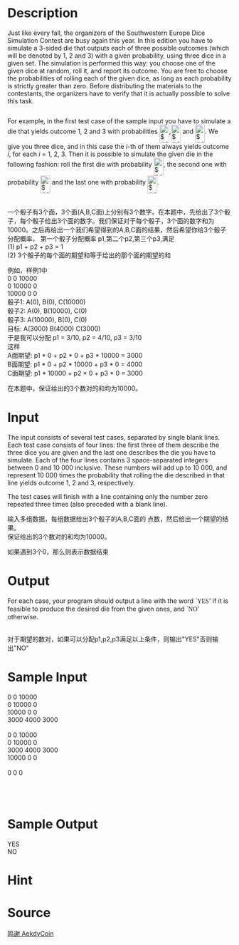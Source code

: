 
# Description

<div class="content"><p>Just like every fall, the organizers of the Southwestern Europe Dice Simulation Contest are busy again this year. In this edition you have to simulate a 3-sided die that outputs each of three possible outcomes (which will be denoted by <span class="MATH">1, 2</span> and <span class="MATH">3</span>) with a given probability, using three dice in a given set. The simulation is performed this way: you choose one of the given dice at random, roll it, and report its outcome. You are free to choose the probabilities of rolling each of the given dice, as long as each probability is strictly greater than zero. Before distributing the materials to the contestants, the organizers have to verify that it is actually possible to solve this task.</p>
<p><img alt="" src="http://acmicpc-live-archive.uva.es/nuevoportal/data/p4963.jpg"/></p>
<p>For example, in the first test case of the sample input you have to simulate a die that yields outcome <span class="MATH">1, 2</span> and <span class="MATH">3</span> with probabilities <!-- MATH
$\frac{3}{10}, \frac{4}{10}$
--><span class="MATH"><img height="40" alt="$ {\frac{{3}}{{10}}}$" width="22" align="middle" border="0" src="http://acmicpc-live-archive.uva.es/nuevoportal/data/4963img2.png"/>,<img height="40" alt="$ {\frac{{4}}{{10}}}$" width="22" align="middle" border="0" src="http://acmicpc-live-archive.uva.es/nuevoportal/data/4963img3.png"/></span> and <!-- MATH
$\frac{3}{10}$
--><span class="MATH"><img height="40" alt="$ {\frac{{3}}{{10}}}$" width="22" align="middle" border="0" src="http://acmicpc-live-archive.uva.es/nuevoportal/data/4963img2.png"/></span>. We give you three dice, and in this case the <span class="MATH"><i>i</i></span>-th of them always yields outcome <span class="MATH"><i>i</i></span>, for each <!-- MATH
$i = 1, 2, 3$
--><span class="MATH"><i>i</i> = 1, 2, 3</span>. Then it is possible to simulate the given die in the following fashion: roll the first die with probability <!-- MATH
$\frac{3}{10}$
--><span class="MATH"><img height="40" alt="$ {\frac{{3}}{{10}}}$" width="22" align="middle" border="0" src="http://acmicpc-live-archive.uva.es/nuevoportal/data/4963img2.png"/></span>, the second one with probability <!-- MATH
$\frac{4}{10}$
--><span class="MATH"><img height="40" alt="$ {\frac{{4}}{{10}}}$" width="22" align="middle" border="0" src="http://acmicpc-live-archive.uva.es/nuevoportal/data/4963img3.png"/></span> and the last one with probability <!-- MATH
$\frac{3}{10}$
--><span class="MATH"><img height="40" alt="$ {\frac{{3}}{{10}}}$" width="22" align="middle" border="0" src="http://acmicpc-live-archive.uva.es/nuevoportal/data/4963img2.png"/></span>.</p>
<p><br/>
一个骰子有3个面，3个面(A,B,C面)上分别有3个数字。在本题中，先给出了3个骰子，每个骰子给出3个面的数字。我们保证对于每个骰子，3个面的数字和为10000。之后再给出一个我们希望得到的A,B,C面的结果，然后希望你给3个骰子分配概率， 第一个骰子分配概率 p1,第二个p2,第三个p3,满足<br/>
(1) p1 + p2 + p3 = 1<br/>
(2) 3个骰子的每个面的期望和等于给出的那个面的期望的和</p>
<p>例如，样例1中<br/>
0 0 10000<br/>
0 10000 0<br/>
10000 0 0<br/>
骰子1: A(0), B(0), C(10000)<br/>
骰子2: A(0), B(10000), C(0)<br/>
骰子3: A(10000), B(0), C(0)<br/>
目标: A(3000) B(4000) C(3000)<br/>
于是我可以分配 p1 = 3/10, p2 = 4/10, p3 = 3/10<br/>
这样<br/>
A面期望: p1 * 0 + p2 * 0 + p3 * 10000 = 3000<br/>
B面期望: p1 * 0 + p2 * 10000 + p3 * 0 = 4000<br/>
C面期望: p1 * 10000 + p2 * 0 + p3 * 0 = 3000</p>
<p>在本题中，保证给出的3个数对的和均为10000。</p>
<p></p></div>

# Input

<div class="content"><p>The input consists of several test cases, separated by single blank lines. Each test case consists of four lines: the first three of them describe the three dice you are given and the last one describes the die you have to simulate. Each of the four lines contains 3 space-separated integers between <span class="MATH">0</span> and <span class="MATH">10 000</span> inclusive. These numbers will add up to <span class="MATH">10 000</span>, and represent <span class="MATH">10 000</span> times the probability that rolling the die described in that line yields outcome <span class="MATH">1</span>, <span class="MATH">2</span> and <span class="MATH">3</span>, respectively.</p>
<p>The test cases will finish with a line containing only the number zero repeated three times (also preceded with a blank line).</p>
<p>输入多组数据，每组数据给出3个骰子的A,B,C面的 点数，然后给出一个期望的结果。<br/>
保证给出的3个数对的和均为10000。</p>
<p>如果遇到3个0，那么则表示数据结束</p>
<p></p></div>

# Output

<div class="content"><p>For each case, your program should output a line with the word `<tt><font face="新宋体">YES</font></tt>&#39; if it is feasible to produce the desired die from the given ones, and `<tt><font face="新宋体">NO</font></tt>&#39; otherwise.</p>
<p><br/>
对于期望的数对，如果可以分配p1,p2,p3满足以上条件，则输出&#34;YES&#34;否则输出&#34;NO&#34;</p></div>

# Sample Input

<div class="content"><span class="sampledata">0 0 10000<br/>
0 10000 0<br/>
10000 0 0<br/>
3000 4000 3000<br/>
<br/>
0 0 10000<br/>
0 10000 0<br/>
3000 4000 3000<br/>
10000 0 0<br/>
<br/>
0 0 0<br/>
<br/>
<br/>
<br/>
</span></div>

# Sample Output

<div class="content"><span class="sampledata">YES<br/>
NO<br/>
</span></div>

# Hint

<div class="content"><p></p></div>

# Source

<div class="content"><p><a href="problemset.php?search=鸣谢 AekdyCoin">鸣谢 AekdyCoin</a></p></div>

